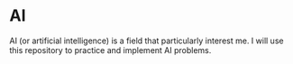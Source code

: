 # AI
AI (or artificial intelligence) is a field that particularly interest me. I will use this repository to practice and implement AI problems.
